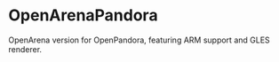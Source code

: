 OpenArenaPandora
================

OpenArena version for OpenPandora, featuring ARM support and GLES renderer.
